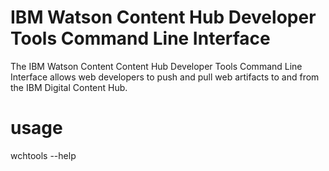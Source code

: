 # IBM Watson Content Hub Developer Tools Command Line Interface
The IBM Watson Content Content Hub Developer Tools Command Line Interface allows web developers to push and pull web artifacts to and from the IBM Digital Content Hub.

# usage
wchtools --help
